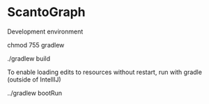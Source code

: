 # ScantoGraph



Development environment


chmod 755 gradlew

./gradlew build



To enable loading edits to resources without restart, run with gradle (outside of IntellIJ)

../gradlew bootRun

